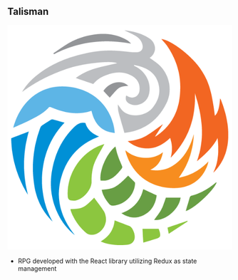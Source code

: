 ## Talisman

![Alt text](./src/assets/logo.png 'Talisman')

- RPG developed with the React library utilizing Redux as state management
